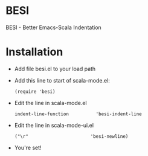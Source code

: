 BESI
====

BESI - Better Emacs-Scala Indentation

Installation
============

* Add file besi.el to your load path
* Add this line to start of scala-mode.el:

    ```(require 'besi)```
  
* Edit the line in scala-mode.el

    ```indent-line-function          'besi-indent-line```
  
* Edit the line in scala-mode-ui.el

    ```("\r"                       'besi-newline)```
  
* You're set!
